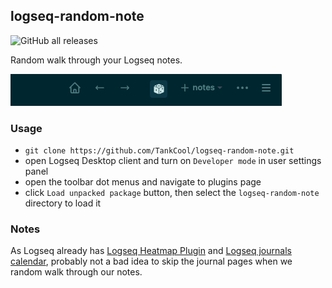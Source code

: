 ## logseq-random-note 

![GitHub all releases](https://img.shields.io/github/downloads/tankcool/logseq-random-note/total)

Random walk through your Logseq notes.

![screenshot](./screenshot20210914.png)

### Usage

- `git clone https://github.com/TankCool/logseq-random-note.git`
- open Logseq Desktop client and turn on `Developer mode` in user settings panel
- open the toolbar dot menus and navigate to plugins page
- click `Load unpacked package` button, then select the `logseq-random-note` directory to load it

### Notes

As Logseq already has [Logseq Heatmap Plugin](https://github.com/pengx17/logseq-plugin-heatmap) and [Logseq journals calendar](https://github.com/xyhp915/logseq-journals-calendar), probably not a bad idea to skip the journal pages when we random walk through our notes.
